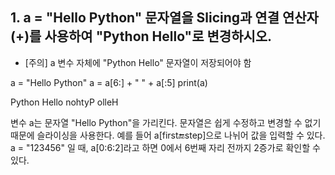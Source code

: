 ## 1. a = "Hello Python" 문자열을 Slicing과 연결 연산자 (+)를 사용하여 "Python Hello"로 변경하시오.
* [주의] a 변수 자체에 "Python Hello" 문자열이 저장되어야 함

a = "Hello Python"
a = a[6:] + " " + a[:5]
print(a)

Python Hello
nohtyP olleH

변수 a는 문자열 "Hello Python"을 가리킨다. 문자열은 쉽게 수정하고 변경할 수 없기 때문에 슬라이싱을 사용한다. 예를 들어 a[first:end:step]으로 나뉘어 값을 입력할 수 있다. a = "123456" 일 때, a[0:6:2]라고 하면 0에서 6번째 자리 전까지 2증가로 확인할 수 있다.
